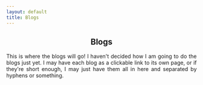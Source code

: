 ```yaml
---
layout: default
title: Blogs
---
```


 <h2 style="text-align:center;">Blogs</h2>
 <p style="text-align:justify;">This is where the blogs will go! I haven't decided how I am going to do the blogs just yet. I may have each blog as a clickable link to its own page, or if they're short enough, I may just have them all in here and separated by hyphens or something.</p>